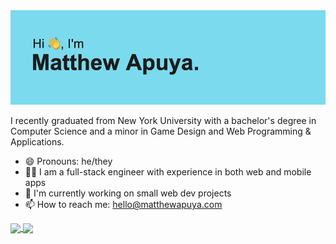 <img src="https://raw.githubusercontent.com/mapuya19/mapuya19/main/header.png">

I recently graduated from New York University with a bachelor's degree in Computer Science and a minor in Game Design and Web Programming & Applications.

- 😄 Pronouns: he/they
- 👨‍💻 I am a full-stack engineer with experience in both web and mobile apps
- 🔭 I'm currently working on small web dev projects
- 📫 How to reach me: hello@matthewapuya.com

<a href="https://github.com/anuraghazra/github-readme-stats">
  <img align="center" src="https://github-readme-stats.vercel.app/api?username=mapuya19&show_icons=true&hide=stars" />
</a>
<a href="https://github.com/anuraghazra/convoychat">
  <img align="center" src="https://github-readme-stats.vercel.app/api/top-langs/?username=mapuya19&layout=compact&hide=yacc,Game%20Maker%20Language,C" />
</a>

<!-- 
[![mapuya19's GitHub stats](https://github-readme-stats.vercel.app/api?username=mapuya19&show_icons=true&hide=stars)](https://github.com/anuraghazra/github-readme-stats)
[![Top Langs](https://github-readme-stats.vercel.app/api/top-langs/?username=mapuya19&layout=compact&hide=yacc,Game%20Maker%20Language,C)](https://github.com/anuraghazra/github-readme-stats)
 -->

<!--
**mapuya19/mapuya19** is a ✨ _special_ ✨ repository because its `README.md` (this file) appears on your GitHub profile.

Here are some ideas to get you started:

- 🔭 I’m currently working on ...
- 🌱 I’m currently learning ...
- 👯 I’m looking to collaborate on ...
- 🤔 I’m looking for help with ...
- 💬 Ask me about ...
- 📫 How to reach me: ...
- 😄 Pronouns: ...
- ⚡ Fun fact: ...
-->
